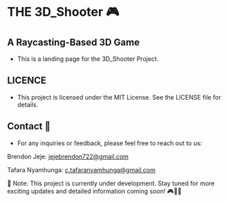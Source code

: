 # THE 3D_Shooter 🎮

## A Raycasting-Based 3D Game

- This is a landing page for the 3D_Shooter Project.

## LICENCE
- This project is licensed under the MIT License. See the LICENSE file for details.

## Contact 🎉

- For any inquiries or feedback, please feel free to reach out to us:

Brendon Jeje:      <jejebrendon722@gmail.com>

Tafara Nyamhunga:  <c.tafaranyamhunga@gmail.com>

📌 Note: This project is currently under development.
Stay tuned for more exciting updates and detailed information coming soon! 🎮🚀✨
